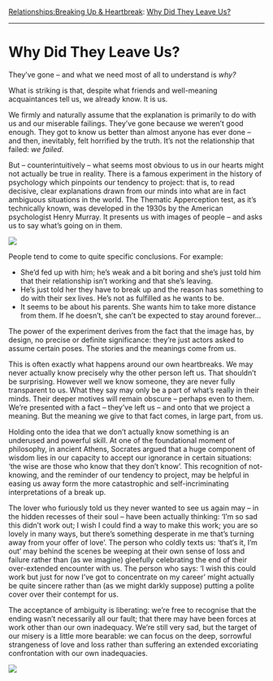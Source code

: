 [Relationships:](https://www.theschooloflife.com/thebookoflife/category/relationships/)[Breaking Up & Heartbreak](https://www.theschooloflife.com/thebookoflife/category/relationships/breaking-up-heartbreak/): [Why Did They Leave Us?](https://www.theschooloflife.com/thebookoflife/why-did-they-leave-us/)

* * *

# Why Did They Leave Us?

They’ve gone – and what we need most of all to understand is _why?_

What is striking is that, despite what friends and well-meaning acquaintances tell us, we already know. It is us.

We firmly and naturally assume that the explanation is primarily to do with us and our miserable failings. They’ve gone because we weren’t good enough. They got to know us better than almost anyone has ever done – and then, inevitably, felt horrified by the truth. It’s not the relationship that failed: _we failed_.

But – counterintuitively – what seems most obvious to us in our hearts might not actually be true in reality. There is a famous experiment in the history of psychology which pinpoints our tendency to project: that is, to read decisive, clear explanations drawn from our minds into what are in fact ambiguous situations in the world. The Thematic Apperception test, as it’s technically known, was developed in the 1930s by the American psychologist Henry Murray. It presents us with images of people – and asks us to say what’s going on in them.

![](https://www.theschooloflife.com/thebookoflife/wp-content/uploads/2018/06/Screen-Shot-2017-12-23-at-12.51.40-AM.png)

People tend to come to quite specific conclusions. For example:

- She’d fed up with him; he’s weak and a bit boring and she’s just told him that their relationship isn’t working and that she’s leaving. 
- He’s just told her they have to break up and the reason has something to do with their sex lives. He’s not as fulfilled as he wants to be.
- It seems to be about his parents. She wants him to take more distance from them. If he doesn’t, she can’t be expected to stay around forever…

The power of the experiment derives from the fact that the image has, by design, no precise or definite significance: they’re just actors asked to assume certain poses. The stories and the meanings come from us.

This is often exactly what happens around our own heartbreaks. We may never actually know precisely why the other person left us. That shouldn’t be surprising. However well we know someone, they are never fully transparent to us. What they say may only be a part of what’s really in their minds. Their deeper motives will remain obscure – perhaps even to them. We’re presented with a fact – they’ve left us – and onto that we project a meaning. But the meaning we give to that fact comes, in large part, from us.

Holding onto the idea that we don’t actually know something is an underused and powerful skill. At one of the foundational moment of philosophy, in ancient Athens, Socrates argued that a huge component of wisdom lies in our capacity to accept our ignorance in certain situations: ‘the wise are those who know that they don’t know’. This recognition of not-knowing, and the reminder of our tendency to project, may be helpful in easing us away form the more catastrophic and self-incriminating interpretations of a break up.

The lover who furiously told us they never wanted to see us again may – in the hidden recesses of their soul – have been actually thinking: ‘I’m so sad this didn’t work out; I wish I could find a way to make this work; you are so lovely in many ways, but there’s something desperate in me that’s turning away from your offer of love’. The person who coldly texts us: ‘that‘s it, I’m out’ may behind the scenes be weeping at their own sense of loss and failure rather than (as we imagine) gleefully celebrating the end of their over-extended encounter with us. The person who says: ‘I wish this could work but just for now I’ve got to concentrate on my career’ might actually be quite sincere rather than (as we might darkly suppose) putting a polite cover over their contempt for us.

The acceptance of ambiguity is liberating: we’re free to recognise that the ending wasn’t necessarily all our fault; that there may have been forces at work other than our own inadequacy. We’re still very sad, but the target of our misery is a little more bearable: we can focus on the deep, sorrowful strangeness of love and loss rather than suffering an extended excoriating confrontation with our own inadequacies.

[![](https://img.youtube.com/vi/FX751crlmEE/0.jpg)](https://www.youtube.com/embed/FX751crlmEE '')
